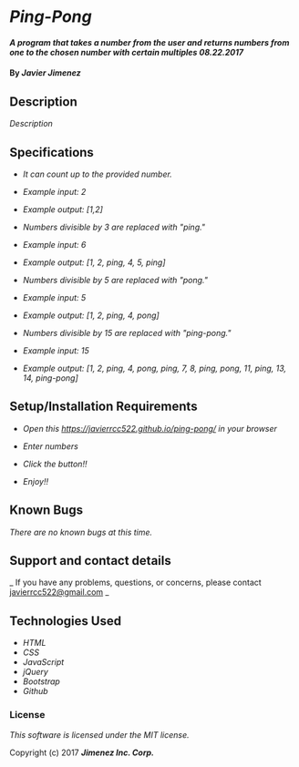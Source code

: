 # _Ping-Pong_

#### _A program that takes a number from the user and returns numbers from one to the chosen number with certain multiples 08.22.2017_

#### By _**Javier Jimenez**_

## Description

_Description_

## Specifications
* _It can count up to the provided number._
* _Example input: 2_
* _Example output: [1,2]_

* _Numbers divisible by 3 are replaced with "ping."_
* _Example input: 6_
* _Example output: [1, 2, ping, 4, 5, ping]_

* _Numbers divisible by 5 are replaced with "pong."_
* _Example input: 5_
* _Example output: [1, 2, ping, 4, pong]_

* _Numbers divisible by 15 are replaced with "ping-pong."_
* _Example input: 15_
* _Example output: [1, 2, ping, 4, pong, ping, 7, 8, ping, pong, 11, ping, 13, 14, ping-pong]_

## Setup/Installation Requirements

* _Open this https://javierrcc522.github.io/ping-pong/ in your browser_

* _Enter numbers_

* _Click the button!!_

* _Enjoy!!_



## Known Bugs

_There are no known bugs at this time._

## Support and contact details

_ If you have any problems, questions, or concerns, please contact javierrcc522@gmail.com _

## Technologies Used

* _HTML_
* _CSS_
* _JavaScript_
* _jQuery_
* _Bootstrap_
* _Github_

### License

*This software is licensed under the MIT license.*

Copyright (c) 2017 **_Jimenez Inc. Corp._**
